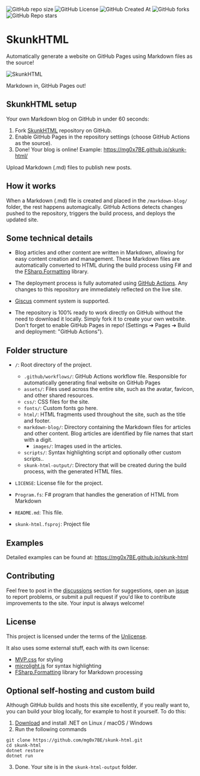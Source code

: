 
![GitHub repo size](https://img.shields.io/github/repo-size/mg0x7BE/skunk-html)
![GitHub License](https://img.shields.io/github/license/mg0x7BE/skunk-html)
![GitHub Created At](https://img.shields.io/github/created-at/mg0x7BE/skunk-html)
![GitHub forks](https://img.shields.io/github/forks/mg0x7BE/skunk-html)
![GitHub Repo stars](https://img.shields.io/github/stars/mg0x7BE/skunk-html)

# SkunkHTML

Automatically generate a website on GitHub Pages using Markdown files as the source!

![SkunkHTML](https://mg0x7BE.github.io/skunk-html/images/skunk-final.png)

Markdown in, GitHub Pages out!

## SkunkHTML setup
Your own Markdown blog on GitHub in under 60 seconds:

1. Fork [SkunkHTML](https://github.com/mg0x7BE/skunk-html) repository on GitHub.
2. Enable GitHub Pages in the repository settings (choose GitHub Actions as the source).
3. Done! Your blog is online! Example: https://mg0x7BE.github.io/skunk-html/

Upload Markdown (.md) files to publish new posts.

## How it works

When a Markdown (.md) file is created and placed in the `/markdown-blog/` folder, the rest happens automagically. GitHub Actions detects changes pushed to the repository, triggers the build process, and deploys the updated site.

## Some technical details

- Blog articles and other content are written in Markdown, allowing for easy content creation and management. These Markdown files are automatically converted to HTML during the build process using F# and the [FSharp.Formatting](https://github.com/fsprojects/FSharp.Formatting) library.

- The deployment process is fully automated using [GitHub Actions](https://github.com/features/actions). Any changes to this repository are immediately reflected on the live site.

- [Giscus](https://giscus.app/) comment system is supported.

- The repository is 100% ready to work directly on GitHub without the need to download it locally. Simply fork it to create your own website. Don't forget to enable GitHub Pages in repo! (Settings ➔ Pages ➔ Build and deployment: "GitHub Actions").

## Folder structure

- `/`: Root directory of the project.

    - `.github/workflows/`: GitHub Actions workflow file. Responsible for automatically generating final website on GitHub Pages
    - `assets/`: Files used across the entire site, such as the avatar, favicon, and other shared resources.
    - `css/`: CSS files for the site.
    - `fonts/`: Custom fonts go here.
    - `html/`: HTML fragments used throughout the site, such as the title and footer.
    - `markdown-blog/`: Directory containing the Markdown files for articles and other content. Blog articles are identified by file names that start with a digit.
        - `images/`:  Images used in the articles.
    - `scripts/`: Syntax highlighting script and optionally other custom scripts..
    - `skunk-html-output/`: Directory that will be created during the build process, with the generated HTML files.

- `LICENSE`: License file for the project.
- `Program.fs`: F# program that handles the generation of HTML from Markdown
- `README.md`: This file.
- `skunk-html.fsproj`: Project file

## Examples

Detailed examples can be found at: https://mg0x7BE.github.io/skunk-html

## Contributing

Feel free to post in the [discussions](https://github.com/mg0x7BE/skunk-html/discussions) section for suggestions, open an [issue](https://github.com/mg0x7BE/skunk-html/issues) to report problems, or submit a pull request if you'd like to contribute improvements to the site. Your input is always welcome!

## License

This project is licensed under the terms of the [Unlicense](https://en.wikipedia.org/wiki/Unlicense).

It also uses some external stuff, each with its own license:

- [MVP.css](https://github.com/andybrewer/mvp) for styling
- [microlight.js](https://github.com/asvd/microlight) for syntax highlighting
- [FSharp.Formatting](https://github.com/fsprojects/FSharp.Formatting) library for Markdown processing

## Optional self-hosting and custom build

Although GitHub builds and hosts this site excellently, if you really want to, you can build your blog locally, for example to host it yourself. To do this:

1. [Download](https://dotnet.microsoft.com/en-us/download) and install .NET on Linux / macOS / Windows 
2. Run the following commands
```
git clone https://github.com/mg0x7BE/skunk-html.git
cd skunk-html
dotnet restore
dotnet run
```
3. Done. Your site is in the `skunk-html-output` folder.
